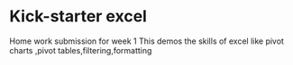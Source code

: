 # Kick-starter excel
Home work submission for week 1
This demos the skills of excel like pivot charts ,pivot tables,filtering,formatting
